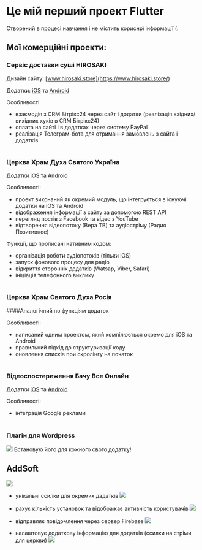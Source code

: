 # Це мій перший проект Flutter

Створений в процесі навчання і не містить кориснрї інформації (:

## Мої комерційні проекти:


### Сервіс доставки суші HIROSAKI

Дизайн сайту: [www.hirosaki.store](https://www.hirosaki.store/)

Додатки: [iOS](https://apps.apple.com/ua/app/hirosaki-sushi/id1584069908?l=uk) та [Android](https://play.google.com/store/apps/details?id=com.hirosaki.sushi_house_client_app)

Особливості:
- взаємодія з CRM Бітрікс24 через сайт і додатки (реалізація вхідних/вихідних хуків в CRM Бітрікс24)
- оплата на сайті і в додатках через систему PayPal
- реалізація Телеграм-бота для отримання замовлень з сайта і додатків
#


### Церква Храм Духа Святого Україна

Додатки [iOS](https://apps.apple.com/us/app/храм-духа-святого/id1560889162) та [Android](https://play.google.com/store/apps/details?id=com.helpcenter24.org)

Особливості:
- проект виконаний як окремий модуль, що інтегрується в існуючі додатки на iOS та Android
- відображення інформації з сайту за допомогою REST API
- перегляд постів з Facebook та відео з YouTube
- відтворення відеопотоку (Вера ТВ) та аудіостріму (Радио Позитивное)

Функції, що прописані нативним кодом:
- організація роботи аудіопотоків (тільки iOS)
- запуск фонового процесу для радіо
- відкриття сторонніх додатків (Watsap, Viber, Safari)
- ініціація телефонного виклику
#


### Церква Храм Святого Духа Росія
####Аналогічний по функціям додаток

Особливості:
- написаний одним проектом, який компілюється окремо для iOS та Android
- правильний підхід до структуризації коду
- оновлення списків при скролінгу на початок
#


### Відеоспостереження Бачу Все Онлайн

Додатки [iOS](https://apps.apple.com/ua/app/button_bachu_vse/id649771422?l=uk) та [Android](https://play.google.com/store/apps/details?id=com.online.button_bachu_vse)

Особливості:
- інтеграція Google реклами
#


### Плагін для Wordpress 
![](https://user-images.githubusercontent.com/87285957/179899130-c7b400e0-d2be-4599-b6af-709c5e0344b6.png) 
Встановую його для кожного свого додатку!
## AddSoft
![](https://user-images.githubusercontent.com/87285957/179900443-7e55d260-a0dd-4eeb-b909-01d54c922a03.png)

- унікальні ссилки для окремих дадатків
![](https://user-images.githubusercontent.com/87285957/179900040-462eb35d-8343-4f0b-8a26-c7813e254c04.png)

- рахує кількість установок та відображає активність користувачів 
![](https://user-images.githubusercontent.com/87285957/179900243-458bff56-064a-482b-a8dc-e769d43439d8.png)

- відправляє повідомлення через сервер Firebase 
![](https://user-images.githubusercontent.com/87285957/179900617-4dbad00e-1964-47ce-985f-aeba0d933190.png)

- налаштовує додаткову інформацію для додатків
(ссилки на стріми для церкви)
![](https://user-images.githubusercontent.com/87285957/179900867-77afcfce-9807-4b92-92dd-0590fb15f869.png)
#
